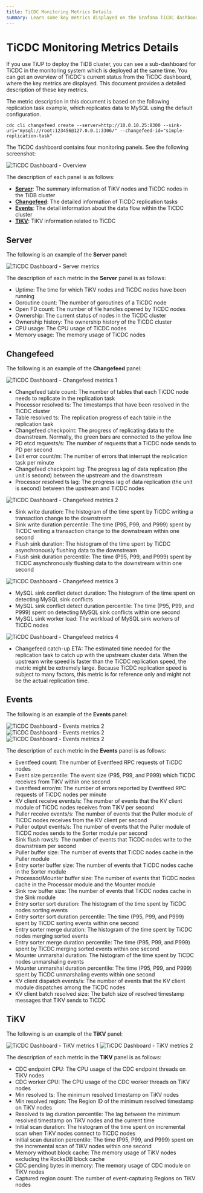 ```yaml
---
title: TiCDC Monitoring Metrics Details
summary: Learn some key metrics displayed on the Grafana TiCDC dashboard.
---
```


# TiCDC Monitoring Metrics Details

If you use TiUP to deploy the TiDB cluster, you can see a sub-dashboard for TiCDC in the monitoring system which is deployed at the same time. You can get an overview of TiCDC's current status from the TiCDC dashboard, where the key metrics are displayed. This document provides a detailed description of these key metrics.

The metric description in this document is based on the following replication task example, which replicates data to MySQL using the default configuration.

```shell
cdc cli changefeed create --server=http://10.0.10.25:8300 --sink-uri="mysql://root:123456@127.0.0.1:3306/" --changefeed-id="simple-replication-task"
```

The TiCDC dashboard contains four monitoring panels. See the following screenshot:

![TiCDC Dashboard - Overview](https://docs-download.pingcap.com/media/images/docs/ticdc/ticdc-dashboard-overview.png)

The description of each panel is as follows:

- [**Server**](#server): The summary information of TiKV nodes and TiCDC nodes in the TiDB cluster
- [**Changefeed**](#changefeed): The detailed information of TiCDC replication tasks
- [**Events**](#events): The detail information about the data flow within the TiCDC cluster
- [**TiKV**](#tikv): TiKV information related to TiCDC

## Server

The following is an example of the **Server** panel:

![TiCDC Dashboard - Server metrics](https://docs-download.pingcap.com/media/images/docs/ticdc/ticdc-dashboard-server.png)

The description of each metric in the **Server** panel is as follows:

- Uptime: The time for which TiKV nodes and TiCDC nodes have been running
- Goroutine count: The number of goroutines of a TiCDC node
- Open FD count: The number of file handles opened by TiCDC nodes
- Ownership: The current status of nodes in the TiCDC cluster
- Ownership history: The ownership history of the TiCDC cluster
- CPU usage: The CPU usage of TiCDC nodes
- Memory usage: The memory usage of TiCDC nodes

## Changefeed

The following is an example of the **Changefeed** panel:

![TiCDC Dashboard - Changefeed metrics 1](https://docs-download.pingcap.com/media/images/docs/ticdc/ticdc-dashboard-changefeed-1.png)

- Changefeed table count: The number of tables that each TiCDC node needs to replicate in the replication task
- Processor resolved ts: The timestamps that have been resolved in the TiCDC cluster
- Table resolved ts: The replication progress of each table in the replication task
- Changefeed checkpoint: The progress of replicating data to the downstream. Normally, the green bars are connected to the yellow line
- PD etcd requests/s: The number of requests that a TiCDC node sends to PD per second
- Exit error count/m: The number of errors that interrupt the replication task per minute
- Changefeed checkpoint lag: The progress lag of data replication (the unit is second) between the upstream and the downstream
- Processor resolved ts lag: The progress lag of data replication (the unit is second) between the upstream and TiCDC nodes

![TiCDC Dashboard - Changefeed metrics 2](https://docs-download.pingcap.com/media/images/docs/ticdc/ticdc-dashboard-changefeed-2.png)

- Sink write duration: The histogram of the time spent by TiCDC writing a transaction change to the downstream
- Sink write duration percentile: The time (P95, P99, and P999) spent by TiCDC writing a transaction change to the downstream within one second
- Flush sink duration: The histogram of the time spent by TiCDC asynchronously flushing data to the downstream
- Flush sink duration percentile: The time (P95, P99, and P999) spent by TiCDC asynchronously flushing data to the downstream within one second

![TiCDC Dashboard - Changefeed metrics 3](https://docs-download.pingcap.com/media/images/docs/ticdc/ticdc-dashboard-changefeed-3.png)

- MySQL sink conflict detect duration: The histogram of the time spent on detecting MySQL sink conflicts
- MySQL sink conflict detect duration percentile: The time (P95, P99, and P999) spent on detecting MySQL sink conflicts within one second
- MySQL sink worker load: The workload of MySQL sink workers of TiCDC nodes

![TiCDC Dashboard - Changefeed metrics 4](https://docs-download.pingcap.com/media/images/docs/ticdc/ticdc-dashboard-changefeed-4.png)

- Changefeed catch-up ETA: The estimated time needed for the replication task to catch up with the upstream cluster data. When the upstream write speed is faster than the TiCDC replication speed, the metric might be extremely large. Because TiCDC replication speed is subject to many factors, this metric is for reference only and might not be the actual replication time.

## Events

The following is an example of the **Events** panel:

![TiCDC Dashboard - Events metrics 2](https://docs-download.pingcap.com/media/images/docs/ticdc/ticdc-dashboard-events-1.png)
![TiCDC Dashboard - Events metrics 2](https://docs-download.pingcap.com/media/images/docs/ticdc/ticdc-dashboard-events-2.png)
![TiCDC Dashboard - Events metrics 2](https://docs-download.pingcap.com/media/images/docs/ticdc/ticdc-dashboard-events-3.png)

The description of each metric in the **Events** panel is as follows:

- Eventfeed count: The number of Eventfeed RPC requests of TiCDC nodes
- Event size percentile: The event size (P95, P99, and P999) which TiCDC receives from TiKV within one second
- Eventfeed error/m: The number of errors reported by Eventfeed RPC requests of TiCDC nodes per minute
- KV client receive events/s: The number of events that the KV client module of TiCDC nodes receives from TiKV per second
- Puller receive events/s: The number of events that the Puller module of TiCDC nodes receives from the KV client per second
- Puller output events/s: The number of events that the Puller module of TiCDC nodes sends to the Sorter module per second
- Sink flush rows/s: The number of events that TiCDC nodes write to the downstream per second
- Puller buffer size: The number of events that TiCDC nodes cache in the Puller module
- Entry sorter buffer size: The number of events that TiCDC nodes cache in the Sorter module
- Processor/Mounter buffer size: The number of events that TiCDC nodes cache in the Processor module and the Mounter module
- Sink row buffer size: The number of events that TiCDC nodes cache in the Sink module
- Entry sorter sort duration: The histogram of the time spent by TiCDC nodes sorting events
- Entry sorter sort duration percentile: The time (P95, P99, and P999) spent by TiCDC sorting events within one second
- Entry sorter merge duration: The histogram of the time spent by TiCDC nodes merging sorted events
- Entry sorter merge duration percentile: The time (P95, P99, and P999) spent by TiCDC merging sorted events within one second
- Mounter unmarshal duration: The histogram of the time spent by TiCDC nodes unmarshaling events
- Mounter unmarshal duration percentile: The time (P95, P99, and P999) spent by TiCDC unmarshaling events within one second
- KV client dispatch events/s: The number of events that the KV client module dispatches among the TiCDC nodes
- KV client batch resolved size: The batch size of resolved timestamp messages that TiKV sends to TiCDC

## TiKV

The following is an example of the **TiKV** panel:

![TiCDC Dashboard - TiKV metrics 1](https://docs-download.pingcap.com/media/images/docs/ticdc/ticdc-dashboard-tikv-1.png)
![TiCDC Dashboard - TiKV metrics 2](https://docs-download.pingcap.com/media/images/docs/ticdc/ticdc-dashboard-tikv-2.png)

The description of each metric in the **TiKV** panel is as follows:

- CDC endpoint CPU: The CPU usage of the CDC endpoint threads on TiKV nodes
- CDC worker CPU: The CPU usage of the CDC worker threads on TiKV nodes
- Min resolved ts: The minimum resolved timestamp on TiKV nodes
- Min resolved region: The Region ID of the minimum resolved timestamp on TiKV nodes
- Resolved ts lag duration percentile: The lag between the minimum resolved timestamp on TiKV nodes and the current time
- Initial scan duration: The histogram of the time spent on incremental scan when TiKV nodes connect to TiCDC nodes
- Initial scan duration percentile: The time (P95, P99, and P999) spent on the incremental scan of TiKV nodes within one second
- Memory without block cache: The memory usage of TiKV nodes excluding the RocksDB block cache
- CDC pending bytes in memory: The memory usage of CDC module on TiKV nodes
- Captured region count: The number of event-capturing Regions on TiKV nodes
